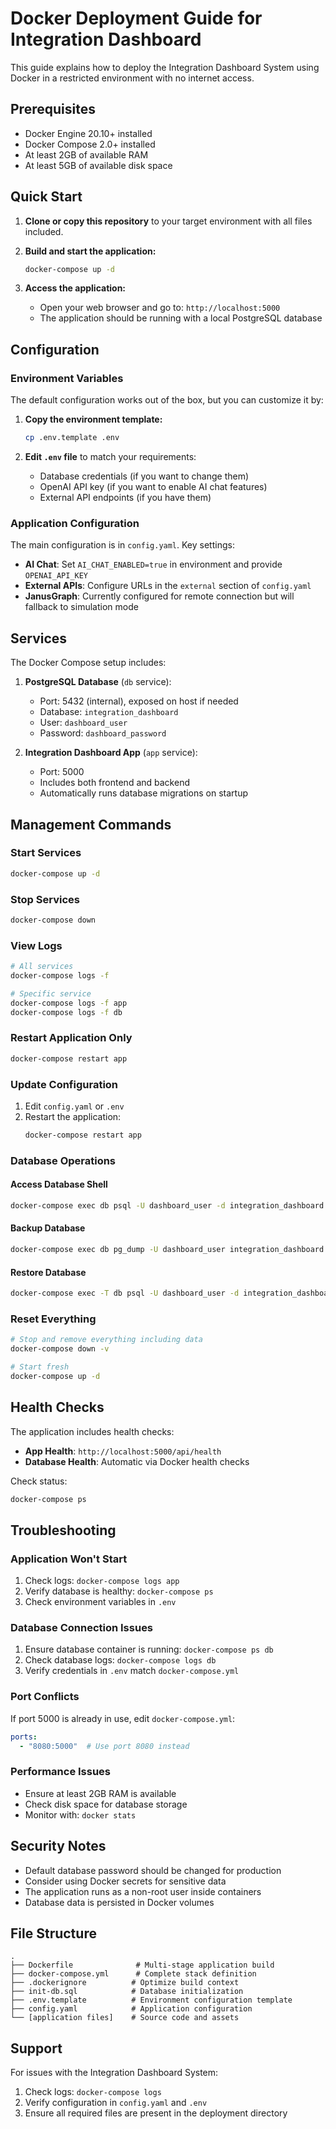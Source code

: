 # Docker Deployment Guide for Integration Dashboard

This guide explains how to deploy the Integration Dashboard System using Docker in a restricted environment with no internet access.

## Prerequisites

- Docker Engine 20.10+ installed
- Docker Compose 2.0+ installed
- At least 2GB of available RAM
- At least 5GB of available disk space

## Quick Start

1. **Clone or copy this repository** to your target environment with all files included.

2. **Build and start the application:**
   ```bash
   docker-compose up -d
   ```

3. **Access the application:**
   - Open your web browser and go to: `http://localhost:5000`
   - The application should be running with a local PostgreSQL database

## Configuration

### Environment Variables

The default configuration works out of the box, but you can customize it by:

1. **Copy the environment template:**
   ```bash
   cp .env.template .env
   ```

2. **Edit `.env` file** to match your requirements:
   - Database credentials (if you want to change them)
   - OpenAI API key (if you want to enable AI chat features)
   - External API endpoints (if you have them)

### Application Configuration

The main configuration is in `config.yaml`. Key settings:

- **AI Chat**: Set `AI_CHAT_ENABLED=true` in environment and provide `OPENAI_API_KEY`
- **External APIs**: Configure URLs in the `external` section of `config.yaml`
- **JanusGraph**: Currently configured for remote connection but will fallback to simulation mode

## Services

The Docker Compose setup includes:

1. **PostgreSQL Database** (`db` service):
   - Port: 5432 (internal), exposed on host if needed
   - Database: `integration_dashboard`
   - User: `dashboard_user`
   - Password: `dashboard_password`

2. **Integration Dashboard App** (`app` service):
   - Port: 5000
   - Includes both frontend and backend
   - Automatically runs database migrations on startup

## Management Commands

### Start Services
```bash
docker-compose up -d
```

### Stop Services
```bash
docker-compose down
```

### View Logs
```bash
# All services
docker-compose logs -f

# Specific service
docker-compose logs -f app
docker-compose logs -f db
```

### Restart Application Only
```bash
docker-compose restart app
```

### Update Configuration
1. Edit `config.yaml` or `.env`
2. Restart the application:
   ```bash
   docker-compose restart app
   ```

### Database Operations

#### Access Database Shell
```bash
docker-compose exec db psql -U dashboard_user -d integration_dashboard
```

#### Backup Database
```bash
docker-compose exec db pg_dump -U dashboard_user integration_dashboard > backup.sql
```

#### Restore Database
```bash
docker-compose exec -T db psql -U dashboard_user -d integration_dashboard < backup.sql
```

### Reset Everything
```bash
# Stop and remove everything including data
docker-compose down -v

# Start fresh
docker-compose up -d
```

## Health Checks

The application includes health checks:

- **App Health**: `http://localhost:5000/api/health`
- **Database Health**: Automatic via Docker health checks

Check status:
```bash
docker-compose ps
```

## Troubleshooting

### Application Won't Start
1. Check logs: `docker-compose logs app`
2. Verify database is healthy: `docker-compose ps`
3. Check environment variables in `.env`

### Database Connection Issues
1. Ensure database container is running: `docker-compose ps db`
2. Check database logs: `docker-compose logs db`
3. Verify credentials in `.env` match `docker-compose.yml`

### Port Conflicts
If port 5000 is already in use, edit `docker-compose.yml`:
```yaml
ports:
  - "8080:5000"  # Use port 8080 instead
```

### Performance Issues
- Ensure at least 2GB RAM is available
- Check disk space for database storage
- Monitor with: `docker stats`

## Security Notes

- Default database password should be changed for production
- Consider using Docker secrets for sensitive data
- The application runs as a non-root user inside containers
- Database data is persisted in Docker volumes

## File Structure

```
.
├── Dockerfile              # Multi-stage application build
├── docker-compose.yml      # Complete stack definition
├── .dockerignore          # Optimize build context
├── init-db.sql            # Database initialization
├── .env.template          # Environment configuration template
├── config.yaml            # Application configuration
└── [application files]    # Source code and assets
```

## Support

For issues with the Integration Dashboard System:
1. Check logs: `docker-compose logs`
2. Verify configuration in `config.yaml` and `.env`
3. Ensure all required files are present in the deployment directory
